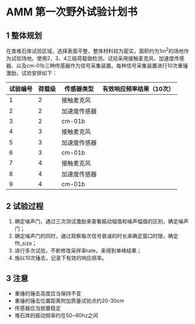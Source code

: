 # AMM 第一次野外试验计划书

## 1 整体规划

在类堆石体试验区域，选择表面平整，整体材料较为密实，面积约为$1m^2$的场地作为试验场地。使用2、3、4三级荷载做检测。试验采用接触麦克风、加速度传感器、以及cm-01b三种传感器作为信号采集装置。每种信号采集装置进行10次重锤激励，试验安排如下：

| 试验编号 | 荷载级  | 传感器类型  | 有效响应频率结果（10次） |
| ---- | ---- | ------ | ------------- |
| 1    | 2    | 接触麦克风  |               |
| 2    | 2    | 加速度传感器 |               |
| 3    | 2    | cm-01b |               |
| 4    | 3    | 接触麦克风  |               |
| 5    | 3    | 加速度传感器 |               |
| 6    | 3    | cm-01b |               |
| 7    | 4    | 接触麦克风  |               |
| 8    | 4    | 加速度传感器 |               |
| 9    | 4    | cm-01b |               |

## 2 试验过程

1. 确定噪声门，通过三次测试激励来查看振动幅值和噪声幅值的区别，确定噪声门；
2. 确定噪声门的同时，通过观察每次信号衰减的时长来确定窗口时限，确定fft_size；
3. 进行多次试验，不断修改采样率rate，来得到单峰结果；
4. 施以10次锤击，记录下有效的响应频率。

## 3 注意

- 重锤的锤击高度应当保持不变
- 重锤的锤击位置距离附加质量试验点约20-30cm
- 传感器应当放置稳定
- 堆石体的振动频率约在50~80hz之间